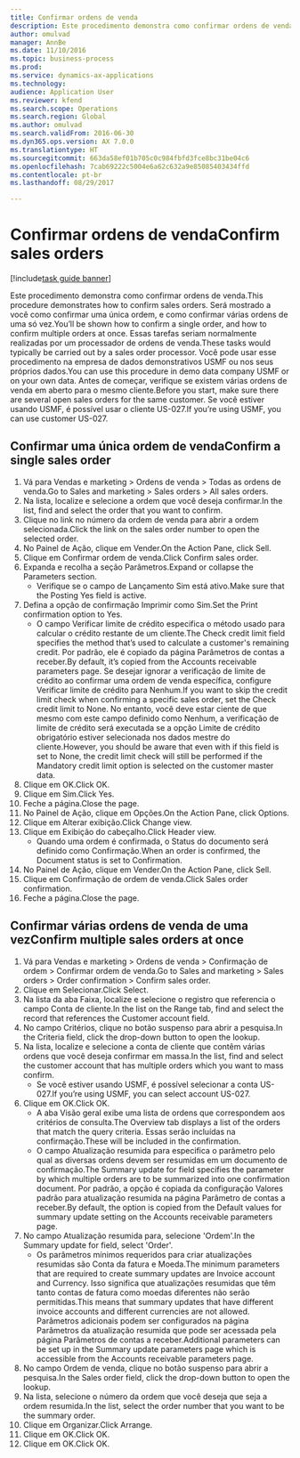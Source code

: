```yaml
--- 
title: Confirmar ordens de venda
description: Este procedimento demonstra como confirmar ordens de venda.
author: omulvad
manager: AnnBe
ms.date: 11/10/2016
ms.topic: business-process
ms.prod: 
ms.service: dynamics-ax-applications
ms.technology: 
audience: Application User
ms.reviewer: kfend
ms.search.scope: Operations
ms.search.region: Global
ms.author: omulvad
ms.search.validFrom: 2016-06-30
ms.dyn365.ops.version: AX 7.0.0
ms.translationtype: HT
ms.sourcegitcommit: 663da58ef01b705c0c984fbfd3fce8bc31be04c6
ms.openlocfilehash: 7cab69222c5004e6a62c632a9e85085403434ffd
ms.contentlocale: pt-br
ms.lasthandoff: 08/29/2017

---
```

# <a name="confirm-sales-orders"></a><span data-ttu-id="9857c-103">Confirmar ordens de venda</span><span class="sxs-lookup"><span data-stu-id="9857c-103">Confirm sales orders</span></span>

[!include[task guide banner](../../includes/task-guide-banner.md)]

<span data-ttu-id="9857c-104">Este procedimento demonstra como confirmar ordens de venda.</span><span class="sxs-lookup"><span data-stu-id="9857c-104">This procedure demonstrates how to confirm sales orders.</span></span> <span data-ttu-id="9857c-105">Será mostrado a você como confirmar uma única ordem, e como confirmar várias ordens de uma só vez.</span><span class="sxs-lookup"><span data-stu-id="9857c-105">You’ll be shown how to confirm a single order, and how to confirm multiple orders at once.</span></span> <span data-ttu-id="9857c-106">Essas tarefas seriam normalmente realizadas por um processador de ordens de venda.</span><span class="sxs-lookup"><span data-stu-id="9857c-106">These tasks would typically be carried out by a sales order processor.</span></span> <span data-ttu-id="9857c-107">Você pode usar esse procedimento na empresa de dados demonstrativos USMF ou nos seus próprios dados.</span><span class="sxs-lookup"><span data-stu-id="9857c-107">You can use this procedure in demo data company USMF or on your own data.</span></span> <span data-ttu-id="9857c-108">Antes de começar, verifique se existem várias ordens de venda em aberto para o mesmo cliente.</span><span class="sxs-lookup"><span data-stu-id="9857c-108">Before you start, make sure there are several open sales orders for the same customer.</span></span> <span data-ttu-id="9857c-109">Se você estiver usando USMF, é possível usar o cliente US-027.</span><span class="sxs-lookup"><span data-stu-id="9857c-109">If you’re using USMF, you can use customer US-027.</span></span>


## <a name="confirm-a-single-sales-order"></a><span data-ttu-id="9857c-110">Confirmar uma única ordem de venda</span><span class="sxs-lookup"><span data-stu-id="9857c-110">Confirm a single sales order</span></span>
1. <span data-ttu-id="9857c-111">Vá para Vendas e marketing > Ordens de venda > Todas as ordens de venda.</span><span class="sxs-lookup"><span data-stu-id="9857c-111">Go to Sales and marketing > Sales orders > All sales orders.</span></span>
2. <span data-ttu-id="9857c-112">Na lista, localize e selecione a ordem que você deseja confirmar.</span><span class="sxs-lookup"><span data-stu-id="9857c-112">In the list, find and select the order that you want to confirm.</span></span>
3. <span data-ttu-id="9857c-113">Clique no link no número da ordem de venda para abrir a ordem selecionada.</span><span class="sxs-lookup"><span data-stu-id="9857c-113">Click the link on the sales order number to open the selected order.</span></span>
4. <span data-ttu-id="9857c-114">No Painel de Ação, clique em Vender.</span><span class="sxs-lookup"><span data-stu-id="9857c-114">On the Action Pane, click Sell.</span></span>
5. <span data-ttu-id="9857c-115">Clique em Confirmar ordem de venda.</span><span class="sxs-lookup"><span data-stu-id="9857c-115">Click Confirm sales order.</span></span>
6. <span data-ttu-id="9857c-116">Expanda e recolha a seção Parâmetros.</span><span class="sxs-lookup"><span data-stu-id="9857c-116">Expand or collapse the Parameters section.</span></span>
    * <span data-ttu-id="9857c-117">Verifique se o campo de Lançamento Sim está ativo.</span><span class="sxs-lookup"><span data-stu-id="9857c-117">Make sure that the Posting Yes field is active.</span></span>  
7. <span data-ttu-id="9857c-118">Defina a opção de confirmação Imprimir como Sim.</span><span class="sxs-lookup"><span data-stu-id="9857c-118">Set the Print confirmation option to Yes.</span></span>
    * <span data-ttu-id="9857c-119">O campo Verificar limite de crédito especifica o método usado para calcular o crédito restante de um cliente.</span><span class="sxs-lookup"><span data-stu-id="9857c-119">The Check credit limit field specifies the method that’s used to calculate a customer's remaining credit.</span></span> <span data-ttu-id="9857c-120">Por padrão, ele é copiado da página Parâmetros de contas a receber.</span><span class="sxs-lookup"><span data-stu-id="9857c-120">By default, it’s copied from the Accounts receivable parameters page.</span></span> <span data-ttu-id="9857c-121">Se desejar ignorar a verificação de limite de crédito ao confirmar uma ordem de venda específica, configure Verificar limite de crédito para Nenhum.</span><span class="sxs-lookup"><span data-stu-id="9857c-121">If you want to skip the credit limit check when confirming a specific sales order, set the Check credit limit to None.</span></span> <span data-ttu-id="9857c-122">No entanto, você deve estar ciente de que mesmo com este campo definido como Nenhum, a verificação de limite de crédito será executada se a opção Limite de crédito obrigatório estiver selecionada nos dados mestre do cliente.</span><span class="sxs-lookup"><span data-stu-id="9857c-122">However, you should be aware that even with if this field is set to None, the credit limit check will still be performed if the Mandatory credit limit option is selected on the customer master data.</span></span>  
8. <span data-ttu-id="9857c-123">Clique em OK.</span><span class="sxs-lookup"><span data-stu-id="9857c-123">Click OK.</span></span>
9. <span data-ttu-id="9857c-124">Clique em Sim.</span><span class="sxs-lookup"><span data-stu-id="9857c-124">Click Yes.</span></span>
10. <span data-ttu-id="9857c-125">Feche a página.</span><span class="sxs-lookup"><span data-stu-id="9857c-125">Close the page.</span></span>
11. <span data-ttu-id="9857c-126">No Painel de Ação, clique em Opções.</span><span class="sxs-lookup"><span data-stu-id="9857c-126">On the Action Pane, click Options.</span></span>
12. <span data-ttu-id="9857c-127">Clique em Alterar exibição.</span><span class="sxs-lookup"><span data-stu-id="9857c-127">Click Change view.</span></span>
13. <span data-ttu-id="9857c-128">Clique em Exibição do cabeçalho.</span><span class="sxs-lookup"><span data-stu-id="9857c-128">Click Header view.</span></span>
    * <span data-ttu-id="9857c-129">Quando uma ordem é confirmada, o Status do documento será definido como Confirmação.</span><span class="sxs-lookup"><span data-stu-id="9857c-129">When an order is confirmed, the Document status is set to Confirmation.</span></span>  
14. <span data-ttu-id="9857c-130">No Painel de Ação, clique em Vender.</span><span class="sxs-lookup"><span data-stu-id="9857c-130">On the Action Pane, click Sell.</span></span>
15. <span data-ttu-id="9857c-131">Clique em Confirmação de ordem de venda.</span><span class="sxs-lookup"><span data-stu-id="9857c-131">Click Sales order confirmation.</span></span>
16. <span data-ttu-id="9857c-132">Feche a página.</span><span class="sxs-lookup"><span data-stu-id="9857c-132">Close the page.</span></span>

## <a name="confirm-multiple-sales-orders-at-once"></a><span data-ttu-id="9857c-133">Confirmar várias ordens de venda de uma vez</span><span class="sxs-lookup"><span data-stu-id="9857c-133">Confirm multiple sales orders at once</span></span>
1. <span data-ttu-id="9857c-134">Vá para Vendas e marketing > Ordens de venda > Confirmação de ordem > Confirmar ordem de venda.</span><span class="sxs-lookup"><span data-stu-id="9857c-134">Go to Sales and marketing > Sales orders > Order confirmation > Confirm sales order.</span></span>
2. <span data-ttu-id="9857c-135">Clique em Selecionar.</span><span class="sxs-lookup"><span data-stu-id="9857c-135">Click Select.</span></span>
3. <span data-ttu-id="9857c-136">Na lista da aba Faixa, localize e selecione o registro que referencia o campo Conta de cliente.</span><span class="sxs-lookup"><span data-stu-id="9857c-136">In the list on the Range tab, find and select the record that references the Customer account field.</span></span>
4. <span data-ttu-id="9857c-137">No campo Critérios, clique no botão suspenso para abrir a pesquisa.</span><span class="sxs-lookup"><span data-stu-id="9857c-137">In the Criteria field, click the drop-down button to open the lookup.</span></span>
5. <span data-ttu-id="9857c-138">Na lista, localize e selecione a conta de cliente que contêm várias ordens que você deseja confirmar em massa.</span><span class="sxs-lookup"><span data-stu-id="9857c-138">In the list, find and select the customer account that has multiple orders which you want to mass confirm.</span></span>
    * <span data-ttu-id="9857c-139">Se você estiver usando USMF, é possível selecionar a conta US-027.</span><span class="sxs-lookup"><span data-stu-id="9857c-139">If you’re using USMF, you can select account US-027.</span></span>  
6. <span data-ttu-id="9857c-140">Clique em OK.</span><span class="sxs-lookup"><span data-stu-id="9857c-140">Click OK.</span></span>
    * <span data-ttu-id="9857c-141">A aba Visão geral exibe uma lista de ordens que correspondem aos critérios de consulta.</span><span class="sxs-lookup"><span data-stu-id="9857c-141">The Overview tab displays a list of the orders that match the query criteria.</span></span> <span data-ttu-id="9857c-142">Essas serão incluídas na confirmação.</span><span class="sxs-lookup"><span data-stu-id="9857c-142">These will be included in the confirmation.</span></span>  
    * <span data-ttu-id="9857c-143">O campo Atualização resumida para especifica o parâmetro pelo qual as diversas ordens devem ser resumidas em um documento de confirmação.</span><span class="sxs-lookup"><span data-stu-id="9857c-143">The Summary update for field specifies the parameter by which multiple orders are to be summarized into one confirmation document.</span></span> <span data-ttu-id="9857c-144">Por padrão, a opção é copiada da configuração Valores padrão para atualização resumida na página Parâmetro de contas a receber.</span><span class="sxs-lookup"><span data-stu-id="9857c-144">By default, the option is copied from the Default values for summary update setting on the Accounts receivable parameters page.</span></span>  
7. <span data-ttu-id="9857c-145">No campo Atualização resumida para, selecione 'Ordem'.</span><span class="sxs-lookup"><span data-stu-id="9857c-145">In the Summary update for field, select 'Order'.</span></span>
    * <span data-ttu-id="9857c-146">Os parâmetros mínimos requeridos para criar atualizações resumidas são Conta da fatura e Moeda.</span><span class="sxs-lookup"><span data-stu-id="9857c-146">The minimum parameters that are required to create summary updates are Invoice account and Currency.</span></span> <span data-ttu-id="9857c-147">Isso significa que atualizações resumidas que têm tanto contas de fatura como moedas diferentes não serão permitidas.</span><span class="sxs-lookup"><span data-stu-id="9857c-147">This means that summary updates that have different invoice accounts and different currencies are not allowed.</span></span> <span data-ttu-id="9857c-148">Parâmetros adicionais podem ser configurados na página Parâmetros da atualização resumida que pode ser acessada pela página Parâmetros de contas a receber.</span><span class="sxs-lookup"><span data-stu-id="9857c-148">Additional parameters can be set up in the Summary update parameters page which is accessible from the Accounts receivable parameters page.</span></span>  
8. <span data-ttu-id="9857c-149">No campo Ordem de venda, clique no botão suspenso para abrir a pesquisa.</span><span class="sxs-lookup"><span data-stu-id="9857c-149">In the Sales order field, click the drop-down button to open the lookup.</span></span>
9. <span data-ttu-id="9857c-150">Na lista, selecione o número da ordem que você deseja que seja a ordem resumida.</span><span class="sxs-lookup"><span data-stu-id="9857c-150">In the list, select the order number that you want to be the summary order.</span></span>
10. <span data-ttu-id="9857c-151">Clique em Organizar.</span><span class="sxs-lookup"><span data-stu-id="9857c-151">Click Arrange.</span></span>
11. <span data-ttu-id="9857c-152">Clique em OK.</span><span class="sxs-lookup"><span data-stu-id="9857c-152">Click OK.</span></span>
12. <span data-ttu-id="9857c-153">Clique em OK.</span><span class="sxs-lookup"><span data-stu-id="9857c-153">Click OK.</span></span>


